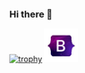 ### Hi there 👋
[![trophy](https://github-profile-trophy.vercel.app/?username=lord-cyclone100&theme=dracula&&column=-1&no-bg=true)](https://github.com/lord-cyclone100/github-profile-trophy)
<img src="https://github.com/lord-cyclone100/lord-cyclone100/blob/main/3dgifmaker25605-ezgif.com-crop.gif" alt="cplusplus" width="60" height="60"/> </a>
